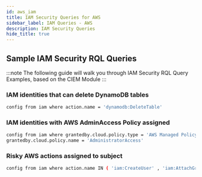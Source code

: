 ```yaml
---
id: aws_iam
title: IAM Security Queries for AWS
sidebar_label: IAM Queries - AWS
description: IAM Security Queries
hide_title: true
---
```


## Sample IAM Security RQL Queries

:::note
The following guide will walk you through IAM Security RQL Query Examples, based on the CIEM Module
:::

### IAM identities that can delete DynamoDB tables

```bash
config from iam where action.name = 'dynamodb:DeleteTable'
```

### IAM identities with AWS AdminAccess Policy assigned

```bash
config from iam where grantedby.cloud.policy.type = 'AWS Managed Policy' AND 
grantedby.cloud.policy.name = 'AdministratorAccess'
```

### Risky AWS actions assigned to subject

```bash
config from iam where action.name IN ( 'iam:CreateUser' , 'iam:AttachGroupPolicy' , 'iam:UpdateUser' , 'iam:DeleteVirtualMFADevice' )
```
